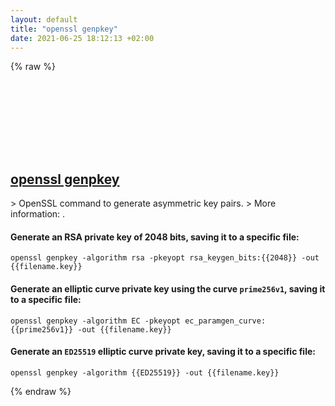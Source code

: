 ```yaml
---
layout: default
title: "openssl genpkey"
date: 2021-06-25 18:12:13 +02:00
---
```

{% raw %}
<h2 id="openssl-genpkey">
  <a href="/en/common/openssl-genpkey.html">openssl genpkey</a> <a href="#openssl-genpkey"><svg class="icon">
    <use href="/assets/images/unicode_sprite.svg#link" />
  </svg></a>
</h2>
> OpenSSL command to generate asymmetric key pairs.
> More information: <https://www.openssl.org/docs/manmaster/man1/openssl-genpkey.html>.

#### Generate an RSA private key of 2048 bits, saving it to a specific file:
```shell
openssl genpkey -algorithm rsa -pkeyopt rsa_keygen_bits:{{2048}} -out {{filename.key}}
```
#### Generate an elliptic curve private key using the curve `prime256v1`, saving it to a specific file:
```shell
openssl genpkey -algorithm EC -pkeyopt ec_paramgen_curve:{{prime256v1}} -out {{filename.key}}
```
#### Generate an `ED25519` elliptic curve private key, saving it to a specific file:
```shell
openssl genpkey -algorithm {{ED25519}} -out {{filename.key}}
```
{% endraw %}